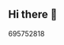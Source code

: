 ## Hi there 👋

<!--
**Simiusa/Simiusa** is a ✨ _special_ ✨ repository because its `README.md` (this file) appears on your GitHub profile.
695752818
Here are some ideas to get you started:

- 🔭 I’m currently working on ...
- 🌱 I’m currently learning ...
- 👯 I’m looking to collaborate on ...
- 🤔 I’m looking for help with ...
- 💬 Ask me about ...
- 📫 How to reach me: ...
- 😄 Pronouns: ...
- ⚡ Fun fact: ...
-->695752818
